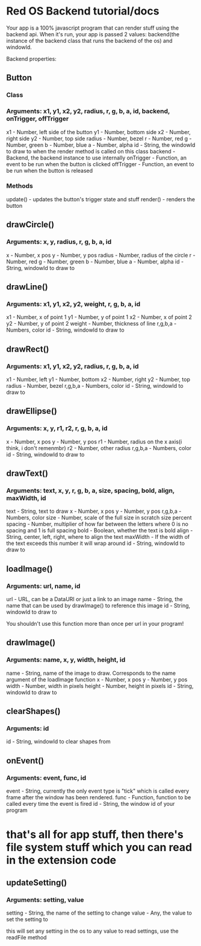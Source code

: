 # Red OS Backend tutorial/docs

Your app is a 100% javascript program that can render stuff using the backend api. When it's run, your app is passed 2 values: backend(the instance of the backend class that runs the backend of the os) and windowId.

Backend properties:

## Button
### Class

### Arguments: x1, y1, x2, y2, radius, r, g, b, a, id, backend, onTrigger, offTrigger

x1 - Number, left side of the button
y1 - Number, bottom side
x2 - Number, right side
y2 - Number, top side
radius - Number, bezel
r - Number, red
g - Number, green
b - Number, blue
a - Number, alpha
id - String, the windowId to draw to when the render method is called on this class
backend - Backend, the backend instance to use internally
onTrigger - Function, an event to be run when the button is clicked
offTrigger - Function, an event to be run when the button is released

### Methods

update() - updates the button's trigger state and stuff
render() - renders the button


## drawCircle()

### Arguments: x, y, radius, r, g, b, a, id

x - Number, x pos
y - Number, y pos
radius - Number, radius of the circle
r - Number, red
g - Number, green
b - Number, blue
a - Number, alpha
id - String, windowId to draw to

## drawLine()

### Arguments: x1, y1, x2, y2, weight, r, g, b, a, id

x1 - Number, x of point 1
y1 - Number, y of point 1
x2 - Number, x of point 2
y2 - Number, y of point 2
weight - Number, thickness of line
r,g,b,a - Numbers, color
id - String, windowId to draw to

## drawRect()

### Arguments: x1, y1, x2, y2, radius, r, g, b, a, id

x1 - Number, left
y1 - Number, bottom
x2 - Number, right
y2 - Number, top
radius - Number, bezel
r,g,b,a - Numbers, color
id - String, windowId to draw to

## drawEllipse()

### Arguments: x, y, r1, r2, r, g, b, a, id

x - Number, x pos
y - Number, y pos
r1 - Number, radius on the x axis(i think, i don't remenmbr)
r2 - Number, other radius
r,g,b,a - Numbers, color
id - String, windowId to draw to

## drawText()

### Arguments: text, x, y, r, g, b, a, size, spacing, bold, align, maxWidth, id

text - String, text to draw
x - Number, x pos
y - Number, y pos
r,g,b,a - Numbers, color
size - Number, scale of the full size in scratch size percent
spacing - Number, multiplier of how far between the letters where 0 is no spacing and 1 is full spacing
bold - Boolean, whether the text is bold
align - String, center, left, right, where to align the text
maxWidth - If the width of the text exceeds this number it will wrap around
id - String, windowId to draw to

## loadImage()

### Arguments: url, name, id

url - URL, can be a DataURI or just a link to an image
name - String, the name that can be used by drawImage() to reference this image
id - String, windowId to draw to

You shouldn't use this function more than once per url in your program!

## drawImage()

### Arguments: name, x, y, width, height, id

name - String, name of the image to draw. Corresponds to the name argument of the loadImage function
x - Number, x pos
y - Number, y pos
width - Number, width in pixels
height - Number, height in pixels
id - String, windowId to draw to

## clearShapes()

### Arguments: id

id - String, windowId to clear shapes from

## onEvent()

### Arguments: event, func, id

event - String, currently the only event type is "tick" which is called every frame after the window has been rendered.
func - Function, function to be called every time the event is fired
id - String, the window id of your program



# that's all for app stuff, then there's file system stuff which you can read in the extension code

## updateSetting()

### Arguments: setting, value

setting - String, the name of the setting to change
value - Any, the value to set the setting to

this will set any setting in the os to any value
to read settings, use the readFile method

